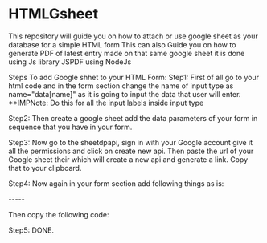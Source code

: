 # HTMLGsheet
This repository will guide you on how to attach or use google sheet as your database for a simple HTML form
This can also Guide you on how to generate PDF of latest entry made on that same google sheet it is done using Js library JSPDF using NodeJs 

Steps To add Google shhet to your HTML Form:
Step1:
First of all go to your html code and in the form section change the name of input type as name="data[name]" as it is going to input the data that user will enter. 
**IMPNote: Do this for all the input labels inside input type

Step2:
Then create a google sheet add the data parameters of your form in sequence that you have in your form.

Step3:
Now go to the sheetdpapi, sign in with your Google account give it all the permissions and click on create new api. Then paste the url of your Google sheet their which will create a new api and generate a link. 
Copy that to your clipboard.

Step4:
Now again in your form section add following things as is:
<form action="api url(fromclipboard)" method="post" id= "sheetdb-form"-submit> -----</form>
Then copy the following code:
 
 <script>
                                    var form = document.getElementById('sheetdb-form');
                                form.addEventListener("submit", e => {
                                  e.preventDefault();
                                  fetch(form.action, {
                                      method : "POST",
                                      body: new FormData(document.getElementById("sheetdb-form")),
                                  }).then(
                                      response => response.json()
                                  ).then((html) => {
                                  
                                    window.open('pass.html', '_blank');
                        
                                  });
                                });
                                
 </script>
 
 Step5:
 DONE.
 
 
 
                               
                              
